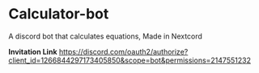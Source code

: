 # Calculator-bot
A discord bot that calculates equations, Made in Nextcord

**Invitation Link**
https://discord.com/oauth2/authorize?client_id=1266844297173405850&scope=bot&permissions=2147551232

